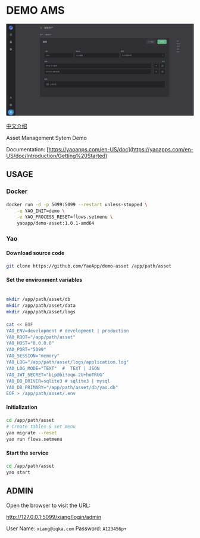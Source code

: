 # DEMO AMS

![Image](docs/images/intro.png)

[中文介绍](README.zh-CN.md)

Asset Management Sytem Demo

Documentation: [https://yaoapps.com/en-US/doc](https://yaoapps.com/en-US/doc/Introduction/Getting%20Started)

## USAGE

### Docker

```bash
docker run -d -p 5099:5099 --restart unless-stopped \
    -e YAO_INIT=demo \
    -e YAO_PROCESS_RESET=flows.setmenu \
    yaoapp/demo-asset:1.0.1-amd64
```

### Yao

#### Download source code

```bash
git clone https://github.com/YaoApp/demo-asset /app/path/asset

```

#### Set the environment variables

```bash

mkdir /app/path/asset/db
mkdir /app/path/asset/data
mkdir /app/path/asset/logs

cat << EOF
YAO_ENV=development # development | production
YAO_ROOT="/app/path/asset"
YAO_HOST="0.0.0.0"
YAO_PORT="5099"
YAO_SESSION="memory"
YAO_LOG="/app/path/asset/logs/application.log"
YAO_LOG_MODE="TEXT"  #  TEXT | JSON
YAO_JWT_SECRET="bLp@bi!oqo-2U+hoTRUG"
YAO_DB_DRIVER=sqlite3 # sqlite3 | mysql
YAO_DB_PRIMARY="/app/path/asset/db/yao.db"
EOF > /app/path/asset/.env
```

#### Initialization

```bash
cd /app/path/asset
# Create tables & set menu
yao migrate --reset
yao run flows.setmenu
```

#### Start the service

```bash
cd /app/path/asset
yao start
```

## ADMIN

Open the browser to visit the URL:

http://127.0.0.1:5099/xiang/login/admin

User Name: `xiang@iqka.com`
Password: `A123456p+`
